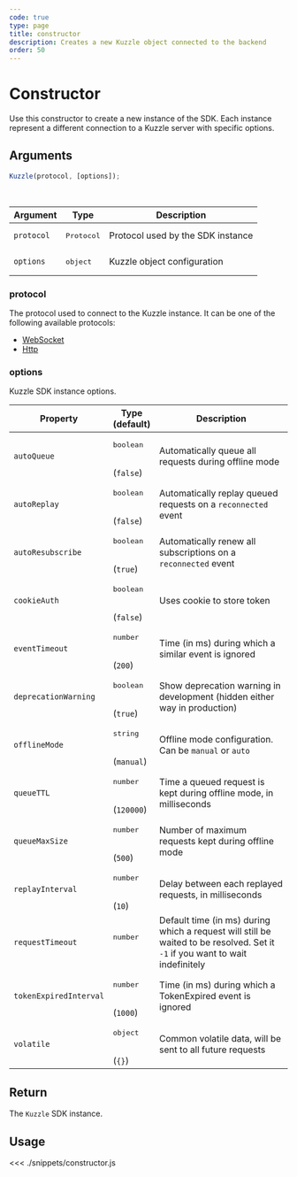```yaml
---
code: true
type: page
title: constructor
description: Creates a new Kuzzle object connected to the backend
order: 50
---
```


# Constructor

Use this constructor to create a new instance of the SDK.
Each instance represent a different connection to a Kuzzle server with specific options.

## Arguments

```js
Kuzzle(protocol, [options]);
```

<br/>

| Argument   | Type                | Description                       |
| ---------- | ------------------- | --------------------------------- |
| `protocol` | <pre>Protocol</pre> | Protocol used by the SDK instance |
| `options`  | <pre>object</pre>   | Kuzzle object configuration       |

### protocol

The protocol used to connect to the Kuzzle instance.
It can be one of the following available protocols:

- [WebSocket](/sdk/js/7/protocols/websocket)
- [Http](/sdk/js/7/protocols/http)

### options

Kuzzle SDK instance options.

| Property               | Type<br/>(default)               | Description                                                                                                                   |
| ---------------------- | -------------------------------- | ----------------------------------------------------------------------------------------------------------------------------- |
| `autoQueue`            | <pre>boolean</pre><br/>(`false`) | Automatically queue all requests during offline mode                                                                          |
| `autoReplay`           | <pre>boolean</pre><br/>(`false`) | Automatically replay queued requests on a `reconnected` event                                                                 |
| `autoResubscribe`      | <pre>boolean</pre><br/>(`true`)  | Automatically renew all subscriptions on a `reconnected` event                                                                |
| `cookieAuth`           | <pre>boolean</pre><br/>(`false`) | Uses cookie to store token                                                                                                    |
| `eventTimeout`         | <pre>number</pre><br/>(`200`)    | Time (in ms) during which a similar event is ignored                                                                          |
| `deprecationWarning`   | <pre>boolean</pre><br />(`true`) | Show deprecation warning in development (hidden either way in production)                                                     |
| `offlineMode`          | <pre>string</pre><br/>(`manual`) | Offline mode configuration. Can be `manual` or `auto`                                                                         |
| `queueTTL`             | <pre>number</pre><br/>(`120000`) | Time a queued request is kept during offline mode, in milliseconds                                                            |
| `queueMaxSize`         | <pre>number</pre><br/>(`500`)    | Number of maximum requests kept during offline mode                                                                           |
| `replayInterval`       | <pre>number</pre><br/>(`10`)     | Delay between each replayed requests, in milliseconds                                                                         |
| `requestTimeout`       | <pre>number</pre><br/>           | Default time (in ms) during which a request will still be waited to be resolved. Set it `-1` if you want to wait indefinitely |
| `tokenExpiredInterval` | <pre>number</pre><br/>(`1000`)   | Time (in ms) during which a TokenExpired event is ignored                                                                     |
| `volatile`             | <pre>object</pre><br/>(`{}`)     | Common volatile data, will be sent to all future requests                                                                     |

## Return

The `Kuzzle` SDK instance.

## Usage

<<< ./snippets/constructor.js
